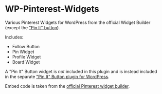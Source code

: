 WP-Pinterest-Widgets
====================

Various Pinterest Widgets for WordPress from the official Widget Builder (except the ["Pin It" button](https://github.com/pderksen/WP-Pinterest-Pin-It-Button)).

Includes:

* Follow Button
* Pin Widget
* Profile Widget
* Board Widget

A "Pin It" Button widget is *not* included in this plugin and is instead included in the separate ["Pin It" Button plugin for WordPress](https://github.com/pderksen/WP-Pinterest-Pin-It-Button).

Embed code is taken from the [official Pinterest widget builder](http://business.pinterest.com/widget-builder/).
